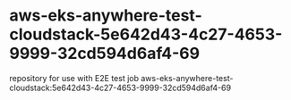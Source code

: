 # aws-eks-anywhere-test-cloudstack-5e642d43-4c27-4653-9999-32cd594d6af4-69
repository for use with E2E test job aws-eks-anywhere-test-cloudstack:5e642d43-4c27-4653-9999-32cd594d6af4-69
